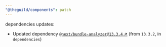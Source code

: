 ```yaml
---
"@theguild/components": patch
---
```

dependencies updates:
  - Updated dependency [`@next/bundle-analyzer@13.3.4` ↗︎](https://www.npmjs.com/package/@next/bundle-analyzer/v/13.3.4) (from `13.3.2`, in `dependencies`)
